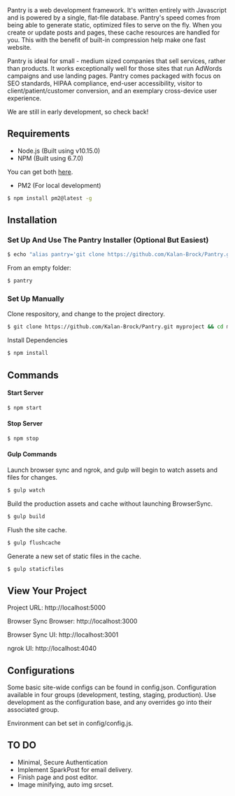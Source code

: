 Pantry is a web development framework. It's written entirely with Javascript and is powered by a single, flat-file database. Pantry's speed comes from being able to generate static, optimized files to serve on the fly. When you create or update posts and pages, these cache resources are handled for you. This with the benefit of built-in compression help make one fast website.

Pantry is ideal for small - medium sized companies that sell services, rather than products.  It works exceptionally well for those sites that run AdWords campaigns and use landing pages. Pantry comes packaged with focus on SEO standards, HIPAA compliance, end-user accessibility, visitor to client/patient/customer conversion, and an exemplary cross-device user experience.

We are still in early development, so check back!

## Requirements
- Node.js (Built using v10.15.0)
- NPM (Built using 6.7.0)

You can get both [here](https://nodejs.org).

- PM2 (For local development)

```bash
$ npm install pm2@latest -g
```


## Installation
### Set Up And Use The Pantry Installer (Optional But Easiest)

```bash
$ echo "alias pantry='git clone https://github.com/Kalan-Brock/Pantry.git . && npm install && npm start'" >> ~/.profile && source ~/.profile
```

From an empty folder:

```bash
$ pantry
```

### Set Up Manually

Clone respository, and change to the project directory.

```bash
$ git clone https://github.com/Kalan-Brock/Pantry.git myproject && cd myproject
```

Install Dependencies
```bash
$ npm install
```

## Commands

#### Start Server
```bash
$ npm start
```

#### Stop Server
```bash
$ npm stop
```

#### Gulp Commands
Launch browser sync and ngrok, and gulp will begin to watch assets and files for changes.

```bash
$ gulp watch
```

Build the production assets and cache without launching BrowserSync.

```bash
$ gulp build
```

Flush the site cache.

```bash
$ gulp flushcache
```

Generate a new set of static files in the cache.

```bash
$ gulp staticfiles
```



## View Your Project

Project URL:  http://localhost:5000

Browser Sync Browser:  http://localhost:3000

Browser Sync UI:  http://localhost:3001

ngrok UI:  http://localhost:4040

## Configurations

Some basic site-wide configs can be found in config.json.  Configuration available in four groups (development, testing, staging, production).  Use development as the configuration base, and any overrides go into their associated group.

Environment can bet set in config/config.js.

## TO DO

- Minimal, Secure Authentication
- Implement SparkPost for email delivery.
- Finish page and post editor.
- Image minifying, auto img srcset.